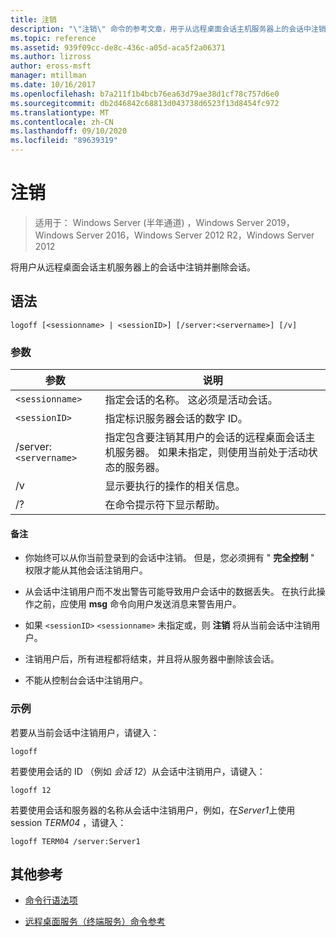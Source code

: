 ```yaml
---
title: 注销
description: "\"注销\" 命令的参考文章，用于从远程桌面会话主机服务器上的会话中注销用户并删除会话。"
ms.topic: reference
ms.assetid: 939f09cc-de8c-436c-a05d-aca5f2a06371
ms.author: lizross
author: eross-msft
manager: mtillman
ms.date: 10/16/2017
ms.openlocfilehash: b7a211f1b4bcb76ea63d79ae38d1cf78c757d6e0
ms.sourcegitcommit: db2d46842c68813d043738d6523f13d8454fc972
ms.translationtype: MT
ms.contentlocale: zh-CN
ms.lasthandoff: 09/10/2020
ms.locfileid: "89639319"
---
```

# <a name="logoff"></a>注销

> 适用于： Windows Server (半年通道) ，Windows Server 2019，Windows Server 2016，Windows Server 2012 R2，Windows Server 2012

将用户从远程桌面会话主机服务器上的会话中注销并删除会话。

## <a name="syntax"></a>语法
```
logoff [<sessionname> | <sessionID>] [/server:<servername>] [/v]
```

### <a name="parameters"></a>参数

| 参数 | 说明 |
| --------- | ----------- |
| `<sessionname>` | 指定会话的名称。 这必须是活动会话。|
| `<sessionID>` | 指定标识服务器会话的数字 ID。 |
| /server:`<servername>` | 指定包含要注销其用户的会话的远程桌面会话主机服务器。 如果未指定，则使用当前处于活动状态的服务器。 |
| /v | 显示要执行的操作的相关信息。 |
| /? | 在命令提示符下显示帮助。 |

#### <a name="remarks"></a>备注

- 你始终可以从你当前登录到的会话中注销。 但是，您必须拥有 " **完全控制** " 权限才能从其他会话注销用户。

- 从会话中注销用户而不发出警告可能导致用户会话中的数据丢失。 在执行此操作之前，应使用 **msg** 命令向用户发送消息来警告用户。

- 如果 `<sessionID>` `<sessionname>` 未指定或，则 **注销** 将从当前会话中注销用户。

- 注销用户后，所有进程都将结束，并且将从服务器中删除该会话。

- 不能从控制台会话中注销用户。

### <a name="examples"></a>示例

若要从当前会话中注销用户，请键入：

```
logoff
```

若要使用会话的 ID （例如 *会话 12*）从会话中注销用户，请键入：

```
logoff 12
```

若要使用会话和服务器的名称从会话中注销用户，例如，在*Server1*上使用 session *TERM04* ，请键入：

```
logoff TERM04 /server:Server1
```

## <a name="additional-references"></a>其他参考

- [命令行语法项](command-line-syntax-key.md)

- [远程桌面服务（终端服务）命令参考](remote-desktop-services-terminal-services-command-reference.md)
